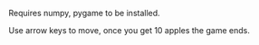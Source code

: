 Requires numpy, pygame to be installed.

Use arrow keys to move, once you get 10 apples the game ends.
